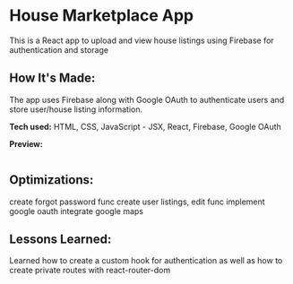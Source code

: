 # House Marketplace App

This is a React app to upload and view house listings using Firebase for authentication and storage

## How It's Made:

The app uses Firebase along with Google OAuth to authenticate users and store user/house listing information.

**Tech used:**
HTML, CSS, JavaScript - JSX, React, Firebase, Google OAuth

**Preview:**

<div align="center">
  <img src="" alt="" />  
</div>

## Optimizations:

create forgot password func
create user listings, edit func
implement google oauth
integrate google maps

## Lessons Learned:

Learned how to create a custom hook for authentication as well as how to create private routes with react-router-dom
